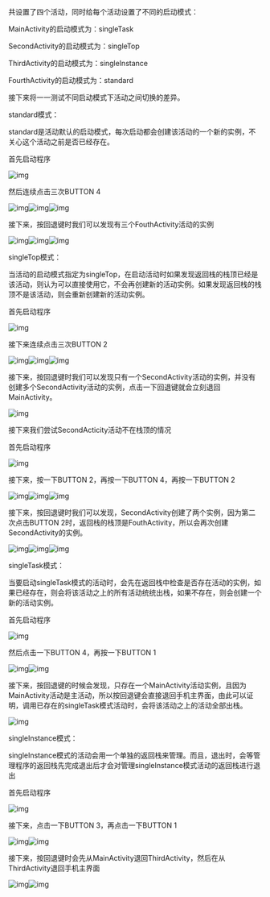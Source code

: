 共设置了四个活动，同时给每个活动设置了不同的启动模式：

MainActivity的启动模式为：singleTask

SecondActivity的启动模式为：singleTop

ThirdActivity的启动模式为：singleInstance

FourthActivity的启动模式为：standard

接下来将一一测试不同启动模式下活动之间切换的差异。

standard模式：

standard是活动默认的启动模式，每次启动都会创建该活动的一个新的实例，不关心这个活动之前是否已经存在。

首先启动程序

![img](work_2.assets/clip_image002.png)

然后连续点击三次BUTTON 4

![img](work_2.assets/clip_image004.png)![img](work_2.assets/clip_image006.png)![img](work_2.assets/clip_image008.png)

接下来，按回退键时我们可以发现有三个FouthActivity活动的实例

![img](work_2.assets/clip_image010.png)![img](work_2.assets/clip_image012.png)![img](work_2.assets/clip_image014.png)

 

singleTop模式：

当活动的启动模式指定为singleTop，在启动活动时如果发现返回栈的栈顶已经是该活动，则认为可以直接使用它，不会再创建新的活动实例。如果发现返回栈的栈顶不是该活动，则会重新创建新的活动实例。

首先启动程序

![img](work_2.assets/clip_image016.png)

接下来连续点击三次BUTTON 2

![img](work_2.assets/clip_image018.png)![img](work_2.assets/clip_image020.png)![img](work_2.assets/clip_image022.png)

接下来，按回退键时我们可以发现只有一个SecondActivity活动的实例，并没有创建多个SecondActivity活动的实例，点击一下回退键就会立刻退回MainActivity。

![img](work_2.assets/clip_image024.png)

接下来我们尝试SecondActicity活动不在栈顶的情况

首先启动程序

![img](work_2.assets/clip_image026.png)

接下来，按一下BUTTON 2，再按一下BUTTON 4，再按一下BUTTON 2

![img](work_2.assets/clip_image028.png)![img](work_2.assets/clip_image030.png)![img](work_2.assets/clip_image032.png)

接下来，按回退键时我们可以发现，SecondActivity创建了两个实例，因为第二次点击BUTTON 2时，返回栈的栈顶是FouthActivity，所以会再次创建SecondActivity的实例。

![img](work_2.assets/clip_image034.png)![img](work_2.assets/clip_image036.png)![img](work_2.assets/clip_image038.png)

singleTask模式：

当要启动singleTask模式的活动时，会先在返回栈中检查是否存在活动的实例，如果已经存在，则会将该活动之上的所有活动统统出栈，如果不存在，则会创建一个新的活动实例。

首先启动程序

![img](work_2.assets/clip_image040.png)

然后点击一下BUTTON 4，再按一下BUTTON 1

![img](work_2.assets/clip_image042.png)![img](work_2.assets/clip_image044.png)

接下来，按回退键的时候会发现，只存在一个MainActivity活动实例，且因为MainActivity活动是主活动，所以按回退键会直接退回手机主界面，由此可以证明，调用已存在的singleTask模式活动时，会将该活动之上的活动全部出栈。

![img](work_2.assets/clip_image046.png)

singleInstance模式：

singleInstance模式的活动会用一个单独的返回栈来管理。而且，退出时，会等管理程序的返回栈先完成退出后才会对管理singleInstance模式活动的返回栈进行退出

首先启动程序

![img](work_2.assets/clip_image048.png)

接下来，点击一下BUTTON 3，再点击一下BUTTON 1

![img](work_2.assets/clip_image050.png)![img](work_2.assets/clip_image052.png)

接下来，按回退键时会先从MainActivity退回ThirdActivity，然后在从ThirdActivity退回手机主界面

![img](work_2.assets/clip_image054.png)![img](work_2.assets/clip_image056.png)